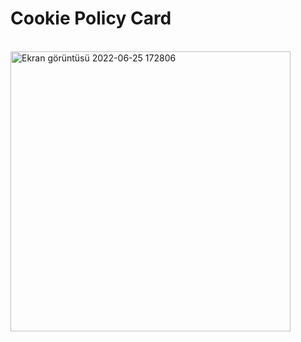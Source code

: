 # Cookie Policy Card
<br>
<img width="448" alt="Ekran görüntüsü 2022-06-25 172806" src="https://user-images.githubusercontent.com/83498865/175777990-74fa79d3-d6c4-4fe6-8e7c-43890add1c4b.png">
